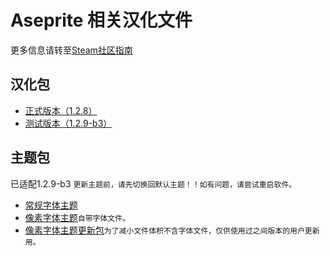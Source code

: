 # Aseprite 相关汉化文件

更多信息请转至[Steam社区指南](https://steamcommunity.com/sharedfiles/filedetails/?id=1333477949 "详细教程")

汉化包
---
* [正式版本（1.2.8）](https://github.com/J-11/Aseprite-Simplified-Chinese/raw/master/1.2.8/Aseprite%E6%B1%89%E5%8C%96(1.2.8').zip "Aseprite汉化(1.2.8').zip")
* [测试版本（1.2.9-b3）](https://github.com/J-11/Aseprite-Simplified-Chinese/raw/master/1.2.9-beta3/Aseprite%E6%B1%89%E5%8C%96(1.2.9-beta3).zip "Aseprite汉化(1.2.9-beta3).zip")

主题包
---
已适配1.2.9-b3
`更新主题前，请先切换回默认主题！！如有问题，请尝试重启软件。`
* [常规字体主题](https://github.com/J-11/Aseprite-Simplified-Chinese/raw/master/1.2.9-beta2/%E4%B8%BB%E9%A2%98-%E5%B8%B8%E8%A7%84%E5%AD%97%E4%BD%93aseprite-theme-nomal.zip "aseprite-theme-nomal.zip")
* [像素字体主题](https://github.com/J-11/Aseprite-Simplified-Chinese/raw/master/1.2.9-beta2/%E4%B8%BB%E9%A2%98-%E5%83%8F%E7%B4%A0%E5%AD%97%E4%BD%93aseprite-theme-pixel.zip "aseprite-theme-pixel.zip")`自带字体文件。`
* [像素字体主题更新包](https://github.com/J-11/Aseprite-Simplified-Chinese/raw/master/1.2.9-beta2/%E4%B8%BB%E9%A2%98-%E5%83%8F%E7%B4%A0%E5%AD%97%E4%BD%93%EF%BC%88%E6%9B%B4%E6%96%B0%E5%8C%85%EF%BC%89aseprite-theme-pixel.zip "aseprite-theme-pixel-nofonts.zip")`为了减小文件体积不含字体文件，仅供使用过之间版本的用户更新用。`

